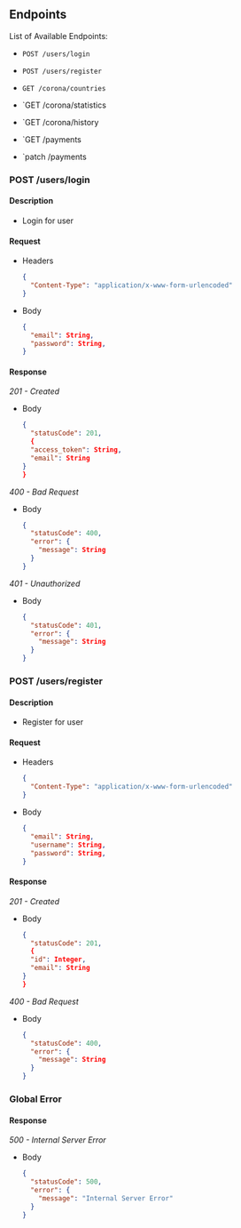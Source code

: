 ## Endpoints

List of Available Endpoints:

- `POST /users/login`
- `POST /users/register`

- `GET /corona/countries`
- `GET /corona/statistics
- `GET /corona/history
- `GET /payments
- `patch /payments

### POST /users/login

#### Description

- Login for user

#### Request

- Headers
  ```json
  {
    "Content-Type": "application/x-www-form-urlencoded"
  }
  ```
- Body
  ```json
  {
    "email": String,
    "password": String,
  }
  ```

#### Response

_201 - Created_

- Body
  ```json
  {
    "statusCode": 201,
    {
    "access_token": String,
    "email": String
  }
  }
  ```

_400 - Bad Request_

- Body

  ```json
  {
    "statusCode": 400,
    "error": {
      "message": String
    }
  }
  ```

_401 - Unauthorized_

- Body

  ```json
  {
    "statusCode": 401,
    "error": {
      "message": String
    }
  }
  ```

### POST /users/register

#### Description

- Register for user

#### Request

- Headers
  ```json
  {
    "Content-Type": "application/x-www-form-urlencoded"
  }
  ```
- Body
  ```json
  {
    "email": String,
    "username": String,
    "password": String,
  }
  ```

#### Response

_201 - Created_

- Body
  ```json
  {
    "statusCode": 201,
    {
    "id": Integer,
    "email": String
  }
  }
  ```

_400 - Bad Request_

- Body
  ```json
  {
    "statusCode": 400,
    "error": {
      "message": String
    }
  }
  ```

### Global Error

#### Response

_500 - Internal Server Error_

- Body
  ```json
  {
    "statusCode": 500,
    "error": {
      "message": "Internal Server Error"
    }
  }
  ```
